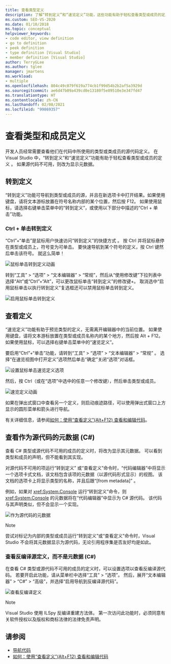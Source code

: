```yaml
---
title: 查看类型定义
description: 了解“转到定义”和“速览定义”功能，这些功能有助于轻松查看类型或成员的定义。
ms.custom: SEO-VS-2020
ms.date: 01/10/2018
ms.topic: conceptual
helpviewer_keywords:
- code editor, view definition
- go to definition
- peek definition
- type definition [Visual Studio]
- member definition [Visual Studio]
author: TerryGLee
ms.author: tglee
manager: jmartens
ms.workload:
- multiple
ms.openlocfilehash: 804c49c079f619a774cb1f99d54b2b2af5a3929d
ms.sourcegitcommit: ae6d47b09a439cd0e13180f5e89510e3e347fd47
ms.translationtype: HT
ms.contentlocale: zh-CN
ms.lasthandoff: 02/08/2021
ms.locfileid: "99869357"
---
```

# <a name="view-type-and-member-definitions"></a>查看类型和成员定义

开发人员经常需要查看他们在代码中所使用的类型或类成员的源代码定义。 在 Visual Studio 中，“转到定义”和“速览定义”功能有助于轻松查看类型或成员的定义 。 如果源代码不可用，则改为显示元数据。

## <a name="go-to-definition"></a>转到定义

“转到定义”功能可导航到类型或成员的源，并且在新选项卡中打开结果。如果使用键盘，请将文本游标放置在符号名称内部的某个位置，然后按 F12。 如果使用鼠标，请选择右键单击菜单中的“转到定义”，或使用以下部分中描述的“Ctrl + 单击”功能。

### <a name="ctrl-click-go-to-definition"></a>Ctrl + 单击转到定义

“Ctrl”+“单击”是鼠标用户快速访问“转到定义”的快捷方式  。 按 Ctrl 并将鼠标悬停在类型或成员上，符号变为可单击。 要快速导航到某个符号的定义，按 Ctrl 键然后单击该符号。 就这么简单！

![鼠标单击转到定义动画](../ide/media/click_gotodef.gif)

转到“工具” > “选项” > “文本编辑器” > “常规”，然后从“使用修改键”下拉列表中选择“Alt”或“Ctrl”+“Alt”，可以更改鼠标单击“转到定义”的修改键+。 取消选中“启用鼠标单击以执行转到定义”复选框还可以禁用鼠标单击转到定义。

![启用鼠标单击转到定义](../ide/media/editor_options_mouse_click_gotodef.png)

## <a name="peek-definition"></a>查看定义

“速览定义”功能有助于预览类型的定义，无需离开编辑器中的当前位置。 如果使用键盘，请将文本游标放置在类型或成员名称内的某个地方，然后按 Alt + F12。 如果使用鼠标，可以选择右键单击菜单中的“速览定义”。

要启用“Ctrl”+“单击”功能，请转到“工具” > “选项” > “文本编辑器” > “常规”     。 选择“在速览视图中打开定义”选项然后单击“确定”关闭“选项”对话框。

![设置鼠标单击速览定义选项](../ide/media/editor_options_peek_view.png)

然后，按 Ctrl（或在“选项”中选中的任意一个修改键），然后单击类型或成员。

![速览定义动画](../ide/media/peek_definition.gif)

如果在弹出式窗口中查看另一个定义，则启动痕迹路径，可以使用弹出式窗口上方显示的圆形菜单和箭头进行导航。

有关详细信息，请参阅[如何：使用“查看定义”(Alt+F12) 查看和编辑代码](how-to-view-and-edit-code-by-using-peek-definition-alt-plus-f12.md)。

## <a name="view-metadata-as-source-code-c"></a>查看作为源代码的元数据 (C#)

查看 C# 类型或源代码不可用的成员的定义时，将改为显示其元数据。 可以看到类型和成员的声明，但不能看到其实现。

对源代码不可用的项运行“转到定义” 或“查看定义”命令时，“代码编辑器”中将显示一个选项卡式文档，该文档包含该项的元数据（以源代码形式显示）的视图。 该文档的选项卡上将显示类型的名称，并且后跟“[from metadata]” 。

例如，如果对 <xref:System.Console> 运行“转到定义”命令，则 <xref:System.Console> 的元数据将在“代码编辑器”中显示为 C# 源代码。 该代码与其声明类似，但不会显示一个实现。

![作为源代码的元数据](../ide/media/metadatasource.png)

> [!NOTE]
> 尝试对标记为内部的类型或成员运行“转到定义”或“查看定义”命令时，Visual Studio 不会将其元数据显示为源代码，无论引用程序集是否友好均是如此。

### <a name="view-decompiled-source-definitions-instead-of-metadata-c"></a>查看反编译源定义，而不是元数据 (C#)

在查看 C# 类型或源代码不可用的成员的定义时，可以设置选项以查看反编译源代码。 若要开启此功能，请从菜单栏中选择“工具” > “选项”。 然后，展开“文本编辑器” > “C#” > “高级”，并选择“启用导航到反编译源代码”。

![查看反编译定义](media/go-to-definition-decompiled-sources.png)

> [!NOTE]
> Visual Studio 使用 ILSpy 反编译重建方法体。 第一次访问此功能时，必须同意有关软件授权以及版权和商标法律的法律免责声明。

## <a name="see-also"></a>请参阅

- [导航代码](../ide/navigating-code.md)
- [如何：使用“查看定义”(Alt+F12) 查看和编辑代码](how-to-view-and-edit-code-by-using-peek-definition-alt-plus-f12.md)
